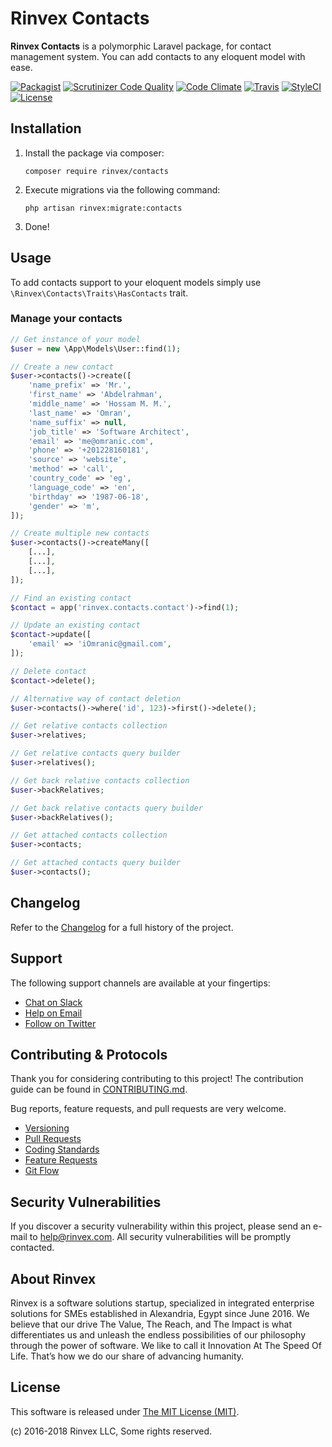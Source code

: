 # Rinvex Contacts

**Rinvex Contacts** is a polymorphic Laravel package, for contact management system. You can add contacts to any eloquent model with ease.

[![Packagist](https://img.shields.io/packagist/v/rinvex/contacts.svg?label=Packagist&style=flat-square)](https://packagist.org/packages/rinvex/contacts)
[![Scrutinizer Code Quality](https://img.shields.io/scrutinizer/g/rinvex/contacts.svg?label=Scrutinizer&style=flat-square)](https://scrutinizer-ci.com/g/rinvex/contacts/)
[![Code Climate](https://img.shields.io/codeclimate/github/rinvex/contacts.svg?label=CodeClimate&style=flat-square)](https://codeclimate.com/github/rinvex/contacts)
[![Travis](https://img.shields.io/travis/rinvex/contacts.svg?label=TravisCI&style=flat-square)](https://travis-ci.org/rinvex/contacts)
[![StyleCI](https://styleci.io/repos/97991812/shield)](https://styleci.io/repos/97991812)
[![License](https://img.shields.io/packagist/l/rinvex/contacts.svg?label=License&style=flat-square)](https://github.com/rinvex/contacts/blob/develop/LICENSE)


## Installation

1. Install the package via composer:
    ```shell
    composer require rinvex/contacts
    ```

2. Execute migrations via the following command:
    ```
    php artisan rinvex:migrate:contacts
    ```

3. Done!


## Usage

To add contacts support to your eloquent models simply use `\Rinvex\Contacts\Traits\HasContacts` trait.

### Manage your contacts

```php
// Get instance of your model
$user = new \App\Models\User::find(1);

// Create a new contact
$user->contacts()->create([
    'name_prefix' => 'Mr.',
    'first_name' => 'Abdelrahman',
    'middle_name' => 'Hossam M. M.',
    'last_name' => 'Omran',
    'name_suffix' => null,
    'job_title' => 'Software Architect',
    'email' => 'me@omranic.com',
    'phone' => '+201228160181',
    'source' => 'website',
    'method' => 'call',
    'country_code' => 'eg',
    'language_code' => 'en',
    'birthday' => '1987-06-18',
    'gender' => 'm',
]);

// Create multiple new contacts
$user->contacts()->createMany([
    [...],
    [...],
    [...],
]);

// Find an existing contact
$contact = app('rinvex.contacts.contact')->find(1);

// Update an existing contact
$contact->update([
    'email' => 'iOmranic@gmail.com',
]);

// Delete contact
$contact->delete();

// Alternative way of contact deletion
$user->contacts()->where('id', 123)->first()->delete();

// Get relative contacts collection
$user->relatives;

// Get relative contacts query builder
$user->relatives();

// Get back relative contacts collection
$user->backRelatives;

// Get back relative contacts query builder
$user->backRelatives();

// Get attached contacts collection
$user->contacts;

// Get attached contacts query builder
$user->contacts();
```


## Changelog

Refer to the [Changelog](CHANGELOG.md) for a full history of the project.


## Support

The following support channels are available at your fingertips:

- [Chat on Slack](http://chat.rinvex.com)
- [Help on Email](mailto:help@rinvex.com)
- [Follow on Twitter](https://twitter.com/rinvex)


## Contributing & Protocols

Thank you for considering contributing to this project! The contribution guide can be found in [CONTRIBUTING.md](CONTRIBUTING.md).

Bug reports, feature requests, and pull requests are very welcome.

- [Versioning](CONTRIBUTING.md#versioning)
- [Pull Requests](CONTRIBUTING.md#pull-requests)
- [Coding Standards](CONTRIBUTING.md#coding-standards)
- [Feature Requests](CONTRIBUTING.md#feature-requests)
- [Git Flow](CONTRIBUTING.md#git-flow)


## Security Vulnerabilities

If you discover a security vulnerability within this project, please send an e-mail to [help@rinvex.com](help@rinvex.com). All security vulnerabilities will be promptly contacted.


## About Rinvex

Rinvex is a software solutions startup, specialized in integrated enterprise solutions for SMEs established in Alexandria, Egypt since June 2016. We believe that our drive The Value, The Reach, and The Impact is what differentiates us and unleash the endless possibilities of our philosophy through the power of software. We like to call it Innovation At The Speed Of Life. That’s how we do our share of advancing humanity.


## License

This software is released under [The MIT License (MIT)](LICENSE).

(c) 2016-2018 Rinvex LLC, Some rights reserved.
